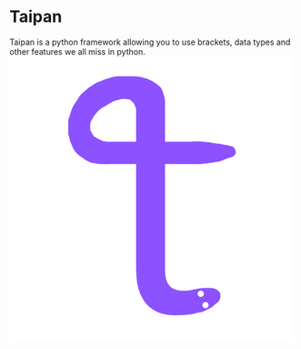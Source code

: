 # Taipan
Taipan is a python framework allowing you to use brackets, data types and other features we all miss in python.
![Taipan Logo](https://github.com/HonzaKubita/taipan/blob/main/taipan_logo.png)
